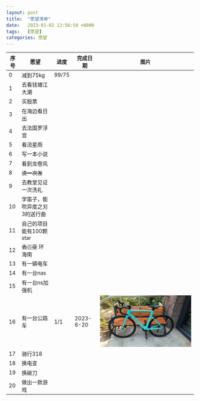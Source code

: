 ```yaml
---
layout: post
title:  "愿望清单"
date:   2023-01-02 13:56:50 +0800
tags:   [愿望]
categories: 愿望
---
```


|  序号   | 愿望  |  进度  | 完成日期| 图片 | 
|  ----  | ----  |  ----- | ----- | ----- |
| 0  | 减到75kg | 99/75 || 
| 1  | 去看钱塘江大潮 ||| |
| 2 | 买股票 ||||
| 3 | 在海边看日出 | |||
| 4 | 去法国罗浮宫 | |||
| 5 | 看流星雨 | |||
| 6 | 写一本小说 | ||| 
| 7 | 看到龙卷风| |||
| 8 | ~~烫一次发~~ | |||
| 9 | 去教堂见证一次洗礼 || | |
| 10 | 学笛子，能吹异度之刃3的送行曲 | || |
| 11 | 自己的项目能有100颗star | | ||
| 12 | ~~去三亚~~ 环海南 | | ||
| 13 | 有一辆电车 | | ||
| 14 | 有一台nas | | ||
| 15 | 有一台ns加强机 || | |
| 16 | 有一台公路车 | 1/1 | 2023-6-20 | ![愿望16](/assets/images/愿望清单/愿望16公路车.jpg)
| 17 | 骑行318 | | ||
| 18 | 换电变 | | ||
| 19 | 换碳刀 | | | |
| 20 | 做出一款游戏 | | ||
